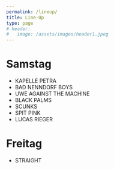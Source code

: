 ```yaml
---
permalink: /lineup/
title: Line-Up
type: page
# header:
#   image: /assets/images/header1.jpeg
---
```


# Samstag
- KAPELLE PETRA
- BAD NENNDORF BOYS
- UWE AGAINST THE MACHINE
- BLACK PALMS
- SCUNKS
- SPIT PINK
- LUCAS RIEGER

# Freitag
- STRAIGHT


